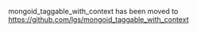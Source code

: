 mongoid_taggable_with_context has been moved to https://github.com/lgs/mongoid_taggable_with_context